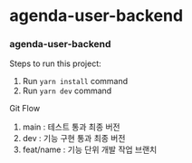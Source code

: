 # agenda-user-backend
### agenda-user-backend

Steps to run this project:

1. Run `yarn install` command
2. Run `yarn dev` command

Git Flow

1. main : 테스트 통과 최종 버전
2. dev : 기능 구현 통과 최종 버전
3. feat/name : 기능 단위 개발 작업 브랜치 
